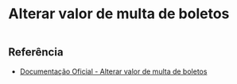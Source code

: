 # Alterar valor de multa de boletos

```php

```

## Referência

- [Documentação Oficial - Alterar valor de multa de boletos](https://documenter.getpostman.com/view/20565799/Uzs6yNhe#ca8c2a45-6c68-474d-b3ad-3e2b46b38657)
